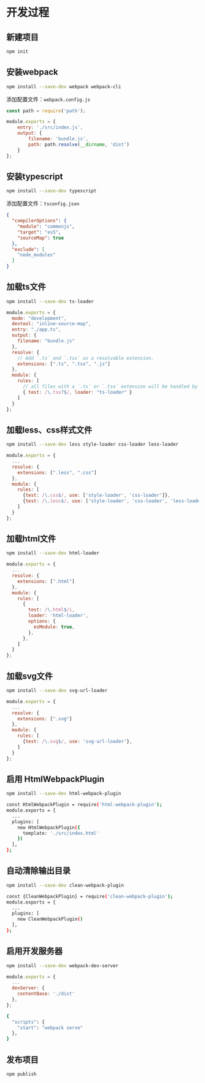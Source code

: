# 开发过程

## 新建项目

```bash
npm init
```


## 安装webpack

```bash
npm install --save-dev webpack webpack-cli
```

添加配置文件：`webpack.config.js`
```js
const path = require('path');

module.exports = {
    entry: './src/index.js',
    output: {
        filename: 'bundle.js',
        path: path.resolve(__dirname, 'dist')
    }
};

```


## 安装typescript

```bash
npm install --save-dev typescript
```

添加配置文件：`tsconfig.json`
```json
{
  "compilerOptions": {
    "module": "commonjs",
    "target": "es5",
    "sourceMap": true
  },
  "exclude": [
    "node_modules"
  ]
}
```



## 加载ts文件

```bash
npm install --save-dev ts-loader
```

```js
module.exports = {
  mode: "development",
  devtool: "inline-source-map",
  entry: "./app.ts",
  output: {
    filename: "bundle.js"
  },
  resolve: {
    // Add `.ts` and `.tsx` as a resolvable extension.
    extensions: [".ts", ".tsx", ".js"]
  },
  module: {
    rules: [
      // all files with a `.ts` or `.tsx` extension will be handled by `ts-loader`
      { test: /\.tsx?$/, loader: "ts-loader" }
    ]
  }
};
```



## 加载less、css样式文件

```bash
npm install --save-dev less style-loader css-loader less-loader
```

```js
module.exports = {
  ...
  resolve: {
    extensions: [".less", ".css"]
  },
  module: {
    rules: [
      {test: /\.css$/, use: ['style-loader', 'css-loader']},
      {test: /\.less$/, use: ['style-loader', 'css-loader', 'less-loader']},
    ]
  }
};
```



## 加载html文件

```bash
npm install --save-dev html-loader
```

```js
module.exports = {
  ...
  resolve: {
    extensions: [".html"]
  },
  module: {
    rules: [
      {
        test: /\.html$/i,
        loader: 'html-loader',
        options: {
          esModule: true,
        },
      },
    ]
  }
};
```



## 加载svg文件

```bash
npm install --save-dev svg-url-loader
```

```js
module.exports = {
  ...
  resolve: {
    extensions: [".svg"]
  },
  module: {
    rules: [
      {test: /\.svg$/, use: 'svg-url-loader'},
    ]
  }
};
```



## 启用 HtmlWebpackPlugin

```bash
npm install --save-dev html-webpack-plugin
```

```bash
const HtmlWebpackPlugin = require('html-webpack-plugin');
module.exports = {
  ...
  plugins: [
    new HtmlWebpackPlugin({
      template: './src/index.html'
    })
  ],
};
```



## 自动清除输出目录

```bash
npm install --save-dev clean-webpack-plugin
```

```bash
const {CleanWebpackPlugin} = require('clean-webpack-plugin');
module.exports = {
  ...
  plugins: [
    new CleanWebpackPlugin()
  ],
};
```



## 启用开发服务器

```bash
npm install --save-dev webpack-dev-server
```

```js
module.exports = {
  ...
  devServer: {
    contentBase: './dist'
  },
};
```

```bash
{
  "scripts": {
    "start": "webpack serve"
  },
}
```






## 发布项目

```bash
npm publish
```
